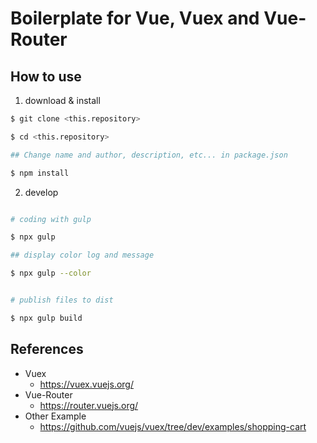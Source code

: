 # Boilerplate for Vue, Vuex and Vue-Router

## How to use

1. download & install

```bash
$ git clone <this.repository>

$ cd <this.repository>

## Change name and author, description, etc... in package.json

$ npm install

```

2. develop

```bash

# coding with gulp

$ npx gulp

## display color log and message

$ npx gulp --color


# publish files to dist

$ npx gulp build

```

## References

* Vuex
    * https://vuex.vuejs.org/
* Vue-Router
    * https://router.vuejs.org/
* Other Example
    * https://github.com/vuejs/vuex/tree/dev/examples/shopping-cart
